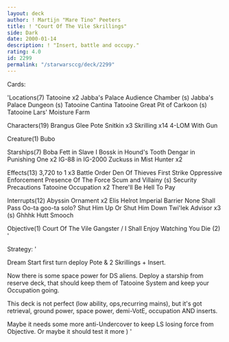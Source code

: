 ```yaml
---
layout: deck
author: ! Martijn "Mare Tino" Peeters
title: ! "Court Of The Vile Skrillings"
side: Dark
date: 2000-01-14
description: ! "Insert, battle and occupy."
rating: 4.0
id: 2299
permalink: "/starwarsccg/deck/2299"
---
```

Cards: 

'Locations(7)
Tatooine x2
Jabba's Palace Audience Chamber (s)
Jabba's Palace Dungeon (s)
Tatooine Cantina
Tatooine Great Pit of Carkoon (s)
Tatooine Lars' Moisture Farm

Characters(19)
Brangus Glee
Pote Snitkin x3
Skrilling x14
4-LOM With Gun

Creature(1)
Bubo

Starships(7)
Boba Fett in Slave I
Bossk in Hound's Tooth
Dengar in Punishing One x2
IG-88 in IG-2000
Zuckuss in Mist Hunter x2

Effects(13)
3,720 to 1 x3
Battle Order
Den Of Thieves
First Strike
Oppressive Enforcement
Presence Of The Force
Scum and Villainy (s)
Security Precautions
Tatooine Occupation x2
There'll Be Hell To Pay

Interrupts(12)
Abyssin Ornament x2
Elis Helrot
Imperial Barrier
None Shall Pass
Oo-ta goo-ta solo?
Shut Him Up Or Shut Him Down
Twi'lek Advisor x3 (s)
Ghhhk
Hutt Smooch

Objective(1)
Court Of The Vile Gangster / I Shall Enjoy Watching You Die (2) '

Strategy: '

Dream Start first turn deploy Pote & 2 Skrillings + Insert.

Now there is some space power for DS aliens. Deploy a starship from reserve deck, that should keep them of Tatooine System and keep your Occupation going.

This deck is not perfect (low ability, ops,recurring mains), but it's got retrieval, ground power, space power, demi-VotE, occupation AND inserts.

Maybe it needs some more anti-Undercover to keep LS losing force from Objective. Or maybe it should test it more )
'
